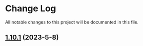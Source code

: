 # Change Log

All notable changes to this project will be documented in this file.

<a name="1.10.1"></a>
## [1.10.1](https://www.github.com/Amarok79/Bar-Web/releases/tag/v1.10.1) (2023-5-8)

